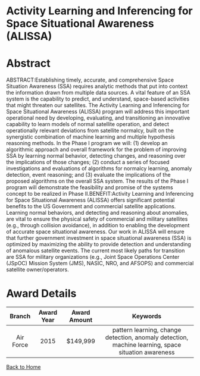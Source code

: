 
Activity Learning and Inferencing for Space Situational Awareness (ALISSA)
==========================================================================

# Abstract


ABSTRACT:Establishing timely, accurate, and comprehensive Space Situation Awareness (SSA) requires analytic methods that put into context the information drawn from multiple data sources. A vital feature of an SSA system is the capability to predict, and understand, space-based activities that might threaten our satellites. The Activity Learning and Inferencing for Space Situational Awareness (ALISSA) program will address this important operational need by developing, evaluating, and transitioning an innovative capability to learn models of normal satellite operation, and detect operationally relevant deviations from satellite normalcy, built on the synergistic combination of machine learning and multiple hypothesis reasoning methods. In the Phase I program we will: (1) develop an algorithmic approach and overall framework for the problem of improving SSA by learning normal behavior, detecting changes, and reasoning over the implications of those changes; (2) conduct a series of focused investigations and evaluations of algorithms for normalcy learning, anomaly detection, event reasoning; and (3) evaluate the implications of the proposed algorithms on the overall SSA system. The results of the Phase I program will demonstrate the feasibility and promise of the systems concept to be realized in Phase II.BENEFIT:Activity Learning and Inferencing for Space Situational Awareness (ALISSA) offers significant potential benefits to the US Government and commercial satellite applications. Learning normal behaviors, and detecting and reasoning about anomalies, are vital to ensure the physical safety of commercial and military satellites (e.g., through collision avoidance), in addition to enabling the development of accurate space situational awareness. Our work in ALISSA will ensure that further government investment in space situational awareness (SSA) is optimized by maximizing the ability to provide detection and understanding of anomalous satellite events. The current most likely paths for transition are SSA for military organizations (e.g., Joint Space Operations Center (JSpOC) Mission System (JMS), NASIC, NRO, and AFSOPS) and commercial satellite owner/operators.  

# Award Details

|Branch|Award Year|Award Amount|Keywords|
| :---: | :---: | :---: | :---: |
|Air Force|2015|$149,999|pattern learning, change detection, anomaly detection, machine learning, space situation awareness|
  
  


[Back to Home](https://github.com/chrischow/dod_sbir_awards#1354)